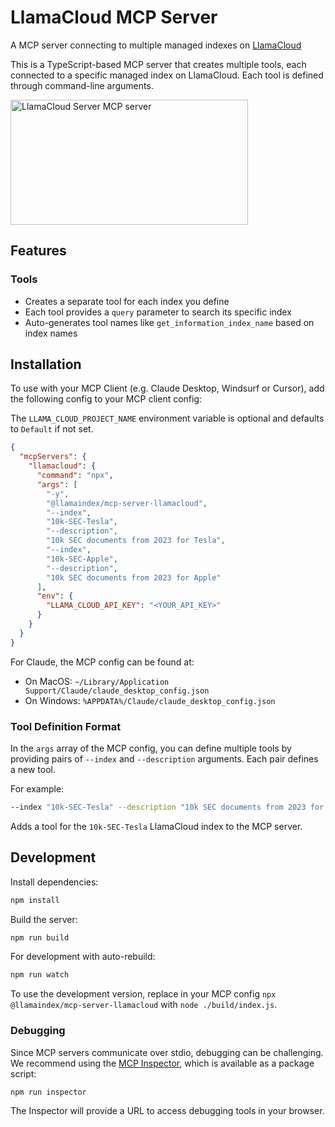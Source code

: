 # LlamaCloud MCP Server

A MCP server connecting to multiple managed indexes on [LlamaCloud](https://cloud.llamaindex.ai/)

This is a TypeScript-based MCP server that creates multiple tools, each connected to a specific managed index on LlamaCloud. Each tool is defined through command-line arguments.

<a href="https://glama.ai/mcp/servers/o4fcj7x2cg"><img width="380" height="200" src="https://glama.ai/mcp/servers/o4fcj7x2cg/badge" alt="LlamaCloud Server MCP server" /></a>

## Features

### Tools

- Creates a separate tool for each index you define
- Each tool provides a `query` parameter to search its specific index
- Auto-generates tool names like `get_information_index_name` based on index names

## Installation

To use with your MCP Client (e.g. Claude Desktop, Windsurf or Cursor), add the following config to your MCP client config:

The `LLAMA_CLOUD_PROJECT_NAME` environment variable is optional and defaults to `Default` if not set.

```json
{
  "mcpServers": {
    "llamacloud": {
      "command": "npx",
      "args": [
        "-y",
        "@llamaindex/mcp-server-llamacloud",
        "--index",
        "10k-SEC-Tesla",
        "--description",
        "10k SEC documents from 2023 for Tesla",
        "--index",
        "10k-SEC-Apple",
        "--description",
        "10k SEC documents from 2023 for Apple"
      ],
      "env": {
        "LLAMA_CLOUD_API_KEY": "<YOUR_API_KEY>"
      }
    }
  }
}
```

For Claude, the MCP config can be found at:

- On MacOS: `~/Library/Application Support/Claude/claude_desktop_config.json`
- On Windows: `%APPDATA%/Claude/claude_desktop_config.json`

### Tool Definition Format

In the `args` array of the MCP config, you can define multiple tools by providing pairs of `--index` and `--description` arguments. Each pair defines a new tool.

For example:

```bash
--index "10k-SEC-Tesla" --description "10k SEC documents from 2023 for Tesla"
```

Adds a tool for the `10k-SEC-Tesla` LlamaCloud index to the MCP server.

## Development

Install dependencies:

```bash
npm install
```

Build the server:

```bash
npm run build
```

For development with auto-rebuild:

```bash
npm run watch
```

To use the development version, replace in your MCP config `npx @llamaindex/mcp-server-llamacloud` with `node ./build/index.js`.

### Debugging

Since MCP servers communicate over stdio, debugging can be challenging. We recommend using the [MCP Inspector](https://github.com/modelcontextprotocol/inspector), which is available as a package script:

```bash
npm run inspector
```

The Inspector will provide a URL to access debugging tools in your browser.
